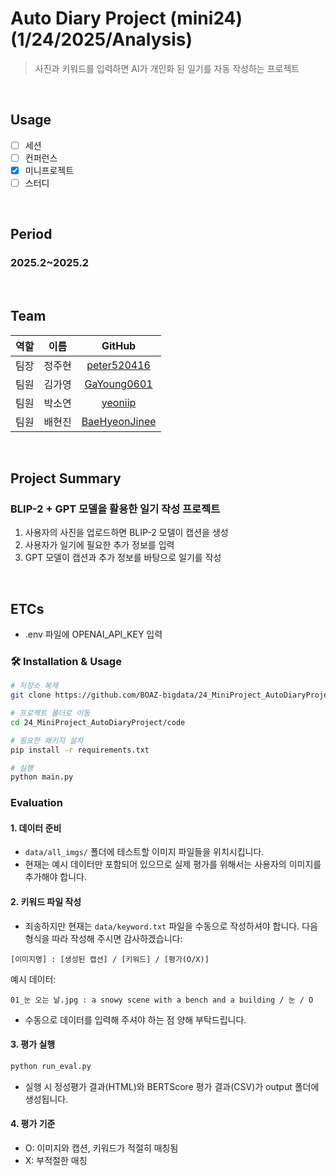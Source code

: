 # Auto Diary Project (mini24) (1/24/2025/Analysis)
> 사진과 키워드를 입력하면 AI가 개인화 된 일기를 자동 작성하는 프로젝트

</br>

## Usage
- [ ] 세션
- [ ] 컨퍼런스
- [X] 미니프로젝트
- [ ] 스터디

<br/>

## Period
### 2025.2~2025.2

<br/>

## Team
| 역할 | 이름 | GitHub |
|:---:|:---:|:---:|
| 팀장 | 정주현 | [peter520416](https://github.com/peter520416) |
| 팀원 | 김가영 | [GaYoung0601](https://github.com/GaYoung0601/) |
| 팀원 | 박소연 | [yeoniip](https://github.com/yeoniip/) |
| 팀원 | 배현진 | [BaeHyeonJinee](https://github.com/BaeHyeonJinee/) |


<br/>

## Project Summary
### BLIP-2 + GPT 모델을 활용한 일기 작성 프로젝트
1. 사용자의 사진을 업로드하면 BLIP-2 모델이 캡션을 생성
2. 사용자가 일기에 필요한 추가 정보를 입력
3. GPT 모델이 캡션과 추가 정보를 바탕으로 일기를 작성

<br/>

## ETCs
- .env 파일에 OPENAI_API_KEY 입력

### 🛠 Installation & Usage
```bash
# 저장소 복제
git clone https://github.com/BOAZ-bigdata/24_MiniProject_AutoDiaryProject.git

# 프로젝트 폴더로 이동
cd 24_MiniProject_AutoDiaryProject/code

# 필요한 패키지 설치
pip install -r requirements.txt

# 실행
python main.py
```
### Evaluation
#### 1. 데이터 준비
- `data/all_imgs/` 폴더에 테스트할 이미지 파일들을 위치시킵니다.
- 현재는 예시 데이터만 포함되어 있으므로 실제 평가를 위해서는 사용자의 이미지를 추가해야 합니다.

#### 2. 키워드 파일 작성
- 죄송하지만 현재는 `data/keyword.txt` 파일을 수동으로 작성하셔야 합니다. 다음 형식을 따라 작성해 주시면 감사하겠습니다:
```
[이미지명] : [생성된 캡션] / [키워드] / [평가(O/X)]
```

예시 데이터:
```
01_눈 오는 날.jpg : a snowy scene with a bench and a building / 눈 / O
```
- 수동으로 데이터를 입력해 주셔야 하는 점 양해 부탁드립니다.

#### 3. 평가 실행
```bash
python run_eval.py
```
- 실행 시 정성평가 결과(HTML)와 BERTScore 평가 결과(CSV)가 output 폴더에 생성됩니다.

#### 4. 평가 기준
- O: 이미지와 캡션, 키워드가 적절히 매칭됨
- X: 부적절한 매칭
